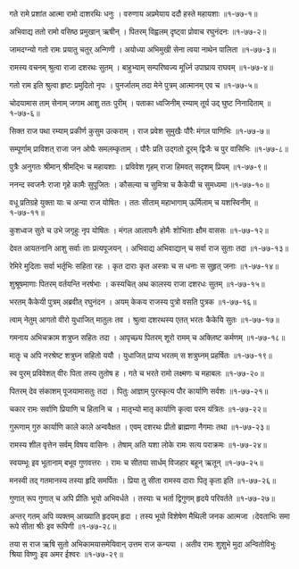 गते रामे प्रशांत आत्मा रामो दाशरथिः धनुः ।
वरुणाय अप्रमेयाय ददौ हस्ते महायशाः ॥१-७७-१॥

अभिवाद्य ततो रामो वसिष्ठ प्रमुखान् ऋषीन् ।
पितरम् विह्वलम् दृष्ट्वा प्रोवाच रघुनंदनः ॥१-७७-२॥

जामदग्न्यो गतो रामः प्रयातु चतुर् अन्गिणी ।
अयोध्या अभिमुखी सेना त्वया नाथेन पालिता ॥१-७७-३॥

रामस्य वचनम् श्रुत्वा राजा दशरथः सुतम् ।
बाहुभ्याम् सम्परिष्वज्य मूर्ध्नि उपाघ्राय राघवम् ॥१-७७-४॥

गतो राम इति श्रुत्वा हृष्टः प्रमुदितो नृपः ।
पुनर्जातम् तदा मेने पुत्रम् आत्मानम् एव च ॥१-७७-५॥

चोदयामास ताम् सेनाम् जगाम आशु ततः पुरीम् ।
पताका ध्वजिनीम् रम्याम् तूर्य उद् घुष्ट निनादिताम् ॥१-७७-६॥

सिक्त राज पथा रम्याम् प्रकीर्ण कुसुम उत्कराम् ।
राज प्रवेश सुमुखैः पौरैः मंगल पाणिभिः ॥१-७७-७॥

सम्पूर्णाम् प्राविशत् राजा जन ओघैः समलम्कृताम् ।
पौरैः प्रति उद्गतो दूरम् द्विजैः च पुर वासिभिः ॥१-७७-८॥

पुत्रैः अनुगतः श्रीमान् श्रीमद्भिः च महायशाः ।
प्रविवेश गृहम् राजा हिमवत् सदृशम् प्रियम् ॥१-७७-९॥

ननन्द स्वजनैः राजा गृहे कामैः सुपूजितः ।
कौसल्या च सुमित्रा च कैकेयी च सुमध्यमा ॥१-७७-१०॥

वधू प्रतिग्रहे युक्ता याः च अन्या राज योषितः ।
ततः सीताम् महाभागाम् ऊर्मिलाम् च यशस्विनीम् ॥१-७७-११॥

कुशध्वज सुते च उभे जगृहुः नृप योषितः ।
मंगल आलापनैः होमैः शोभिताः क्षौम वाससः ॥१-७७-१२॥

देवत आयतनानि आशु सर्वाः ताः प्रत्यपूजयन् ।
अभिवाद्य अभिवाद्यान् च सर्वा राज सुताः तदा ॥१-७७-१३॥

रेमिरे मुदिताः सर्वा भर्तृभिः सहिता रहः ।
कृत दाराः कृत अस्त्राः च स धनाः स सुहृत् जनाः ॥१-७७-१४॥

शुश्रूषमाणाः पितरम् वर्तयन्ति नरर्षभाः ।
कस्यचित् अथ कालस्य राजा दशरधः सुतम् ॥१-७७-१५॥

भरतम् कैकेयी पुत्रम् अब्रवीत् रघुनंदन ।
अयम् केकय राजस्य पुत्रो वसति पुत्रक ॥१-७७-१६॥

त्वाम् नेतुम् आगतो वीरो युधाजित् मातुलः तव ।
श्रुत्वा दशरथस्य एतत् भरतः कैकेयि सुतः ॥१-७७-१७॥

गमनाय अभिचक्राम शत्रुघ्न सहितः तदा ।
आपृच्छ्य पितरम् शूरो रामम् च अक्लिष्ट कर्मणम् ॥१-७७-१८॥

मातॄः च अपि नरश्रेष्ट शत्रुघ्न सहितो ययौ ।
युधाजित् प्राप्य भरतम् स शत्रुघ्नम् प्रहर्षितः ॥१-७७-१९॥

स्व पुरम् प्रविवेशत् वीरः पिता तस्य तुतोष ह ।
गते च भरते रामो लक्ष्मणः च महाबलः ॥१-७७-२०॥

पितरम् देव संकाशम् पूजयामासतुः तदा ।
पितुः आज्ञाम् पुरस्कृत्य पौर कार्याणि सर्वशः ॥१-७७-२१॥

चकार रामः सर्वाणि प्रियाणि च हितानि च ।
मातृभ्यो मातृ कार्याणि कृत्वा परम यंत्रितः ॥१-७७-२२॥

गुरूणाम् गुरु कार्याणि काले काले अन्ववैक्षत ।
एवम् दशरथः प्रीतो ब्राह्मणा नैगमाः तथा ॥१-७७-२३॥

रामस्य शील वृत्तेन सर्वम् विषय वासिनः ।
तेषाम् अति यशा लोके रामः सत्य पराक्रमः ॥१-७७-२४॥

स्वयम्भूः इव भूतानाम् बभूव गुणवत्तरः ।
रामः च सीतया सार्धम् विजहार बहून् ऋतून् ॥१-७७-२५॥

मनस्वी तद् गतमानस्य तस्या हृदि समर्पितः ।
प्रिया तु सीता रामस्य दाराः पितृ कृता इति ॥१-७७-२६॥

गुणात् रूप गुणात् च अपि प्रीतिः भूयो अभिवर्धते ।
तस्याः च भर्ता द्विगुणम् हृदये परिवर्तते ॥१-७७-२७॥

अन्तर् गतम् अपि व्यक्तम् आख्याति हृदयम् हृदा ।
तस्य भूयो विशेषेण मैथिली जनक आत्मजा ।देवताभिः समा रूपे सीता श्रीः इव रूपिणी ॥१-७७-२८॥

तया स राज ऋषि सुतो अभिकामयासमेयिवान् उत्तम राज कन्यया ।
अतीव रामः शुशुभे मुदा अन्वितोविभुः श्रिया विष्णुः इव अमर ईश्वरः ॥१-७७-२९॥

